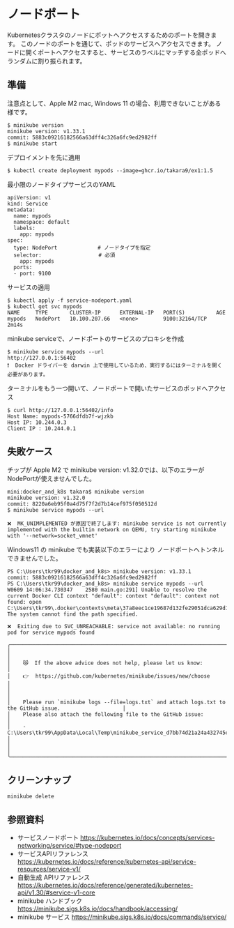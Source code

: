 # ノードポート
Kubernetesクラスタのノードにポットへアクセスするためのポートを開きます。
このノードのポートを通じて、ポッドのサービスへアクセスできます。
ノードに開くポートへアクセスすると、サービスのラベルにマッチする全ポッドへランダムに割り振られます。

## 準備
注意点として、Apple M2 mac, Windows 11 の場合、利用できないことがある様です。

```
$ minikube version
minikube version: v1.33.1
commit: 5883c09216182566a63dff4c326a6fc9ed2982ff
$ minikube start
```

デプロイメントを先に適用
```
$ kubectl create deployment mypods --image=ghcr.io/takara9/ex1:1.5
```

最小限のノードタイプサービスのYAML
```
apiVersion: v1
kind: Service
metadata:
  name: mypods
  namespace: default
  labels:
    app: mypods
spec:
  type: NodePort             # ノードタイプを指定
  selector:　　　　　　　　　　　# 必須
    app: mypods
  ports:
  - port: 9100
```

サービスの適用
```
$ kubectl apply -f service-nodeport.yaml 
$ kubectl get svc mypods
NAME     TYPE       CLUSTER-IP      EXTERNAL-IP   PORT(S)          AGE
mypods   NodePort   10.100.207.66   <none>        9100:32164/TCP   2m14s
```

minikube serviceで、ノードポートのサービスのプロキシを作成
```
$ minikube service mypods --url
http://127.0.0.1:56402
❗  Docker ドライバーを darwin 上で使用しているため、実行するにはターミナルを開く必要があります。
```

ターミナルをもう一つ開いて、ノードポートで開いたサービスのポッドへアクセス
```
$ curl http://127.0.0.1:56402/info
Host Name: mypods-5766dfdb7f-wjzkb
Host IP: 10.244.0.3
Client IP : 10.244.0.1
```



## 失敗ケース
チップが Apple M2 で minikube version: v1.32.0では、以下のエラーが NodePortが使えませんでした。
```
mini:docker_and_k8s takara$ minikube version
minikube version: v1.32.0
commit: 8220a6eb95f0a4d75f7f2d7b14cef975f050512d
$ minikube service mypods --url

❌  MK_UNIMPLEMENTED が原因で終了します: minikube service is not currently implemented with the builtin network on QEMU, try starting minikube with '--network=socket_vmnet'
```

Windows11 の minikube でも実装以下のエラーにより ノードポートへトンネルできませんでした。
```
PS C:\Users\tkr99\docker_and_k8s> minikube version: v1.33.1
commit: 5883c09216182566a63dff4c326a6fc9ed2982ff
PS C:\Users\tkr99\docker_and_k8s> minikube service mypods --url
W0609 14:06:34.730347    2580 main.go:291] Unable to resolve the current Docker CLI context "default": context "default": context not found: open C:\Users\tkr99\.docker\contexts\meta\37a8eec1ce19687d132fe29051dca629d164e2c4958ba141d5f4133a33f0688f\meta.json: The system cannot find the path specified.

❌  Exiting due to SVC_UNREACHABLE: service not available: no running pod for service mypods found

╭───────────────────────────────────────────────────────────────────────────────────────────────────────────╮
│                                                                                                           │
│    😿  If the above advice does not help, please let us know:                                             │
│    👉  https://github.com/kubernetes/minikube/issues/new/choose                                           │
│                                                                                                           │
│    Please run `minikube logs --file=logs.txt` and attach logs.txt to the GitHub issue.                    │
│    Please also attach the following file to the GitHub issue:                                             │
│    - C:\Users\tkr99\AppData\Local\Temp\minikube_service_d7bb74d21a24a432745e209c18039dda67202648_0.log    │
│                                                                                                           │
╰───────────────────────────────────────────────────────────────────────────────────────────────────────────╯

```



## クリーンナップ
```
minikube delete
```


## 参照資料
- サービスノードポート https://kubernetes.io/docs/concepts/services-networking/service/#type-nodeport
- サービスAPIリファレンス https://kubernetes.io/docs/reference/kubernetes-api/service-resources/service-v1/
- 自動生成 APIリファレンス https://kubernetes.io/docs/reference/generated/kubernetes-api/v1.30/#service-v1-core
- minikube ハンドブック https://minikube.sigs.k8s.io/docs/handbook/accessing/
- minikube サービス https://minikube.sigs.k8s.io/docs/commands/service/

